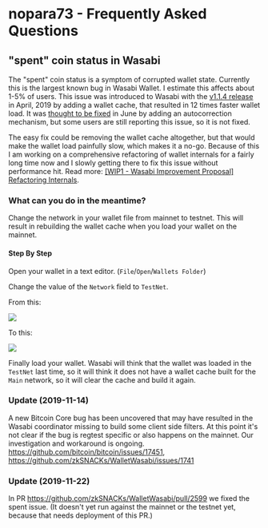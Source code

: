 # nopara73 - Frequently Asked Questions

## "spent" coin status in Wasabi

The "spent" coin status is a symptom of corrupted wallet state. Currently this is the largest known bug in Wasabi Wallet. I estimate this affects about 1-5% of users. This issue was introduced to Wasabi with the [v1.1.4 release](https://github.com/zkSNACKs/WalletWasabi/releases/tag/v1.1.4) in April, 2019 by adding a wallet cache, that resulted in 12 times faster wallet load. It was [thought to be fixed](https://old.reddit.com/r/WasabiWallet/comments/c2hco8/announcement_spent_coin_and_lost_unconfirmed/) in June by adding an autocorrection mechanism, but some users are still reporting this issue, so it is not fixed.  

The easy fix could be removing the wallet cache altogether, but that would make the wallet load painfully slow, which makes it a no-go. Because of this I am working on a comprehensive refactoring of wallet internals for a fairly long time now and I slowly getting there to fix this issue without performance hit. Read more: [[WIP1 - Wasabi Improvement Proposal] Refactoring Internals](https://github.com/zkSNACKs/WalletWasabi/issues/2359).

### What can you do in the meantime?

Change the network in your wallet file from mainnet to testnet. This will result in rebuilding the wallet cache when you load your wallet on the mainnet.

#### Step By Step

Open your wallet in a text editor. (`File`/`Open`/`Wallets Folder`)

Change the value of the `Network` field to `TestNet`.

From this:

![](https://i.imgur.com/2uq9Nrr.png)

To this:

![](https://i.imgur.com/kHkKnC7.png)

Finally load your wallet. Wasabi will think that the wallet was loaded in the `TestNet` last time, so it will think it does not have a wallet cache built for the `Main` network, so it will clear the cache and build it again.

### Update (2019-11-14)

A new Bitcoin Core bug has been uncovered that may have resulted in the Wasabi coordinator missing to build some client side filters. At this point it's not clear if the bug is regtest specific or also happens on the mainnet. Our investigation and workaround is ongoing.
https://github.com/bitcoin/bitcoin/issues/17451, https://github.com/zkSNACKs/WalletWasabi/issues/1741

### Update (2019-11-22)

In PR https://github.com/zkSNACKs/WalletWasabi/pull/2599 we fixed the spent issue. (It doesn't yet run against the mainnet or the testnet yet, because that needs deployment of this PR.)
